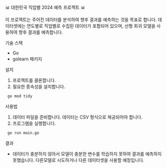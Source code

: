 📊 대한민국 직업별 2024 예측 프로젝트 📊

이 프로젝트는 주어진 데이터를 분석하여 향후 결과를 예측하는 것을 목표로 합니다. 데이터셋에는 연도별로 직업별로 수집된 데이터가 포함되어 있으며, 선형 회귀 모델을 사용하여 향후 결과를 예측합니다.

기술 스택
- Go
- golearn 패키지

설치
1. 프로젝트를 클론합니다.
2. 필요한 종속성을 설치합니다.
  ```bash
   go mod tidy
   ```

사용법
1. 데이터 파일을 준비합니다. 데이터는 CSV 형식으로 제공되어야 합니다.
2. 프로그램을 실행합니다.

  ```bash
   go run main.go
   ```

결과
- 데이터가 충분하지 않아서 모델이 충분한 변수를 학습하지 못하여 결과를 예측하지 못했습니다. 다른모델로 시도하거나 다른 데이터셋을 사용할 예정입니다. 
